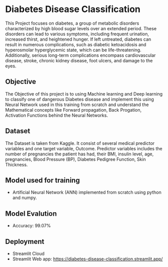 # Diabetes Disease Classification

This Project focuses on diabetes, a group of metabolic disorders characterized by high blood sugar levels over an extended period. These disorders can lead to various symptoms, including frequent urination, increased thirst, and heightened hunger. If left untreated, diabetes can result in numerous complications, such as diabetic ketoacidosis and hyperosmolar hyperglycemic state, which can be life-threatening. Additionally, serious long-term complications encompass cardiovascular disease, stroke, chronic kidney disease, foot ulcers, and damage to the eyes.

## Objective 
The Objective of this project is to using Machine learning and Deep learning to classify one of dangerous Diabetes disease and implement this using Neural Network used in this training from scratch and understand the Mathematical concepts like Forward propagation, Back Progation, Activation Functions behind the Neural Networks.

## Dataset 

The Dataset is taken from Kaggle. It consist of several medical predictor variables and one target variable, Outcome. Predictor variables includes the number of pregnancies the patient has had, their BMI, insulin level, age, pregnancies, Blood Pressure (BP), Diabetes Pedigree Function, Skin Thickness.

## Model used for training
- Artificial Neural Network (ANN) implemented from scratch using python and numpy.

## Model Evalution
- Accuracy: 99.07%

## Deployment 
-  Streamlit Cloud
-  Streamlit Web app: https://diabetes-disease-classification.streamlit.app/
